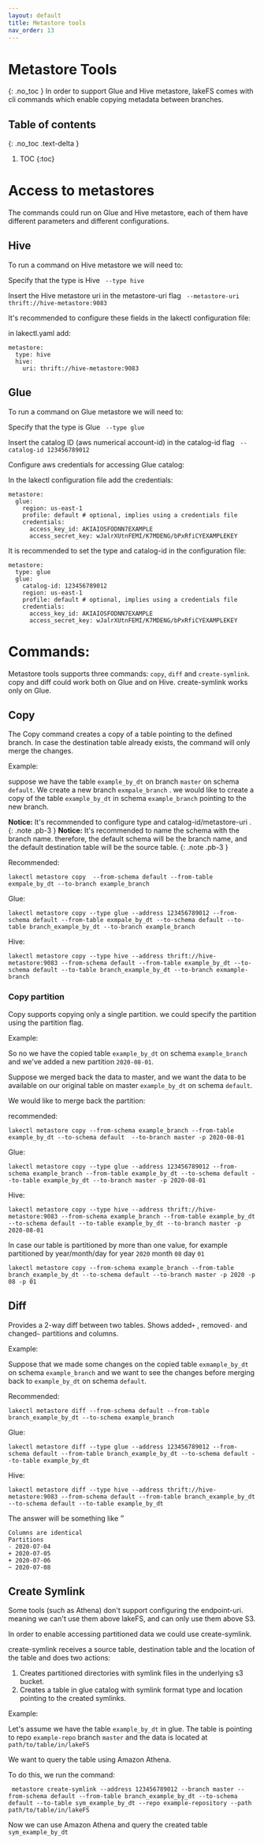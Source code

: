 ```yaml
---
layout: default
title: Metastore tools
nav_order: 13
---
```


# Metastore Tools
{: .no_toc }
In order to support Glue and Hive metastore, lakeFS comes with cli commands which enable copying metadata between branches.


## Table of contents
{: .no_toc .text-delta }

1. TOC
{:toc}



# Access to metastores
The commands could run on Glue and Hive metastore, each of them have different parameters and different configurations.
## Hive
To run a command on Hive metastore we will need to:

Specify that the type is Hive ``` --type hive```

Insert the Hive metastore uri in the metastore-uri flag ``` --metastore-uri thrift://hive-metastore:9083```

It's recommended to configure these fields in the lakectl configuration file:

in lakectl.yaml add:
```
metastore:
  type: hive
  hive:
    uri: thrift://hive-metastore:9083
```



## Glue
To run a command on Glue metastore we will need to:

Specify that the type is Glue ``` --type glue```

Insert the catalog ID (aws numerical account-id) in the catalog-id flag ``` --catalog-id 123456789012```

Configure aws credentials for accessing Glue catalog:

In the lakectl configuration file add the credentials:

```
metastore:
  glue:
    region: us-east-1
    profile: default # optional, implies using a credentials file
    credentials:
      access_key_id: AKIAIOSFODNN7EXAMPLE
      access_secret_key: wJalrXUtnFEMI/K7MDENG/bPxRfiCYEXAMPLEKEY
```

It is recommended to set the type and catalog-id in the configuration file:

```
metastore:
  type: glue
  glue:
    catalog-id: 123456789012
    region: us-east-1
    profile: default # optional, implies using a credentials file
    credentials:
      access_key_id: AKIAIOSFODNN7EXAMPLE
      access_secret_key: wJalrXUtnFEMI/K7MDENG/bPxRfiCYEXAMPLEKEY
```



# Commands:
Metastore tools supports three commands: ```copy```, ```diff``` and ```create-symlink```.
copy and diff could work both on Glue and on Hive.
create-symlink works only on Glue.


## Copy
The Copy command creates a copy of a table pointing to the defined branch.
In case the destination table already exists, the command will only merge the changes.

Example:

suppose we have the table `example_by_dt` on branch `master` on schema `default`.
We create a new branch `exmpale_branch` .
we would like to create a copy of the table `example_by_dt` in schema `example_branch` pointing to the new branch.   

**Notice:** It's recommended to configure type and catalog-id/metastore-uri .
{: .note .pb-3 }
**Notice:** It's recommended to name the schema with the branch name. therefore, the default schema will be the branch name, and the default destination table will be the source table.
{: .note .pb-3 }

Recommended:
```
lakectl metastore copy  --from-schema default --from-table exmpale_by_dt --to-branch example_branch 
```

Glue:
```
lakectl metastore copy --type glue --address 123456789012 --from-schema default --from-table exmpale_by_dt --to-schema default --to-table branch_example_by_dt --to-branch example_branch 
```

Hive:
```
lakectl metastore copy --type hive --address thrift://hive-metastore:9083 --from-schema default --from-table example_by_dt --to-schema default --to-table branch_example_by_dt --to-branch exmample-branch
```

### Copy partition
Copy supports copying only a single partition.
we could specify the partition using the partition flag.

Example:

So no we have the copied table `example_by_dt` on schema `example_branch` and we've added a new partition `2020-08-01`.

Suppose we merged back the data to master, and we want the data to be available on our original table on master `example_by_dt` on schema `default`.

We would like to merge back the partition:  

recommended:
```
lakectl metastore copy --from-schema example_branch --from-table example_by_dt --to-schema default  --to-branch master -p 2020-08-01 
```

Glue:
```
lakectl metastore copy --type glue --address 123456789012 --from-schema example_branch --from-table example_by_dt --to-schema default --to-table example_by_dt --to-branch master -p 2020-08-01
```

Hive:
```
lakectl metastore copy --type hive --address thrift://hive-metastore:9083 --from-schema example_branch --from-table example_by_dt --to-schema default --to-table example_by_dt --to-branch master -p 2020-08-01
```

In case our table is partitioned by more than one value, for example partitioned by year/month/day for year ```2020``` month ```08``` day ```01``` 

```
lakectl metastore copy --from-schema example_branch --from-table branch_example_by_dt --to-schema default --to-branch master -p 2020 -p 08 -p 01
```


## Diff
Provides a 2-way diff between two tables.
Shows added`+` , removed`-` and changed`~` partitions and columns.


Example:

Suppose that we made some changes on the copied table `exmample_by_dt` on schema `example_branch` and we want to see the changes before merging back to `example_by_dt` on schema `default`. 

Recommended:
```
lakectl metastore diff --from-schema default --from-table branch_example_by_dt --to-schema example_branch 
```

Glue:
```
lakectl metastore diff --type glue --address 123456789012 --from-schema default --from-table branch_example_by_dt --to-schema default --to-table example_by_dt
```

Hive:
```
lakectl metastore diff --type hive --address thrift://hive-metastore:9083 --from-schema default --from-table branch_example_by_dt --to-schema default --to-table example_by_dt
```

The answer will be something like ״
```
Columns are identical
Partitions
- 2020-07-04
+ 2020-07-05
+ 2020-07-06
~ 2020-07-08
```

## Create Symlink  
Some tools (such as Athena) don't support configuring the endpoint-uri.
meaning we can't use them above lakeFS, and can only use them above S3.
 
In order to enable accessing partitioned data we could use create-symlink.

create-symlink receives a source table, destination table and the location of the table and does two actions:
1. Creates partitioned directories with symlink files in the underlying s3 bucket.
2. Creates a table in glue catalog with symlink format type and location pointing to the created symlinks.


Example:

Let's assume we have the table `example_by_dt` in glue.
The table is pointing to repo `example-repo` branch `master` and the data is located at `path/to/table/in/lakeFS`

We want to query the table using Amazon Athena.

To do this, we run the command:
```
 metastore create-symlink --address 123456789012 --branch master --from-schema default --from-table branch_example_by_dt --to-schema default --to-table sym_example_by_dt --repo example-repository --path path/to/table/in/lakeFS
```

Now we can use  Amazon Athena and query the created table `sym_example_by_dt`
